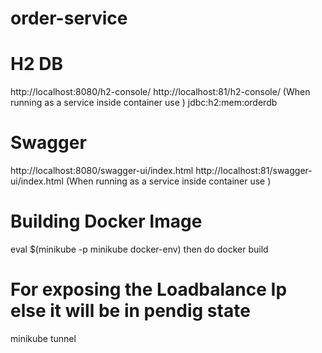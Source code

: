 # order-service

# H2 DB 
http://localhost:8080/h2-console/ 
http://localhost:81/h2-console/     (When running as a service inside container use )
jdbc:h2:mem:orderdb

# Swagger 
http://localhost:8080/swagger-ui/index.html 
http://localhost:81/swagger-ui/index.html  (When running as a service inside container use )

# Building Docker Image
eval $(minikube -p minikube docker-env) then do docker build

# For exposing the Loadbalance Ip else it will be in pendig state
minikube tunnel


